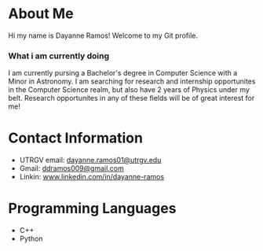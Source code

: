 # About Me
Hi my name is Dayanne Ramos! Welcome to my Git profile.

### What i am currently doing
I am currently pursing a Bachelor's degree in Computer Science with a Minor in Astronomy. I am searching for research and internship opportunites in the Computer Science realm, but also have 2 years of Physics under my belt. Research opportunites in any of these fields will be of great interest for me! 


# Contact Information
- UTRGV email: dayanne.ramos01@utrgv.edu
- Gmail: ddramos009@gmail.com
- Linkin: www.linkedin.com/in/dayanne-ramos 


# Programming Languages
- C++
- Python
